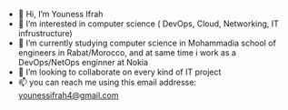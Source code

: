 - 👋 Hi, I’m Youness Ifrah
- 👀 I’m interested in computer science ( DevOps, Cloud, Networking, IT infrustructure)
- 🌱 I’m currently studying computer science in Mohammadia school of engineers in Rabat/Morocco, and at same time i work as a DevOps/NetOps enginner at Nokia
- 💞️ I’m looking to collaborate on every kind of IT project
- 📫 you can reach me using this email addresse: younessifrah4@gmail.com
